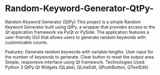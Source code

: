 # Random-Keyword-Generator-QtPy-
Random Keyword Generator (QtPy)
This project is a simple Random Keyword Generator built using QtPy, a wrapper that provides access to the Qt application framework via PyQt or PySide. The application features a user-friendly GUI that allows users to generate random keywords with customizable counts.

Features:
Generate random keywords with variable lengths.
User input for the number of keywords to generate.
Clear button to reset the output area.
Simple, responsive interface using Qt framework.
Technologies Used:
Python 3
QtPy
Qt Widgets (QLabel, QLineEdit, QPushButton, QTextEdit)
